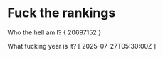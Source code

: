 # Fuck the rankings

Who the hell am I?
{ 20697152 }

What fucking year is it?
[ 2025-07-27T05:30:00Z ]
